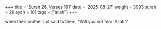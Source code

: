 +++
title = 'Surah 26, Verses 161'
date = '2025-08-27'
weight = 3093
surah = 26
ayah = 161
tags = ["allah"]
+++

when their brother Lot said to them, “Will you not fear ˹Allah˺?